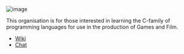 ![image](https://cloud.githubusercontent.com/assets/2152766/5562244/9ba0e3da-8e04-11e4-8864-0cb04b9da506.png)

This organisation is for those interested in learning the C-family of programming languages for use in the production of Games and Film.

- [Wiki][wiki]
- [Chat][chat]

[chat]: https://gitter.im/learnclang/general
[wiki]: https://github.com/learnclang/about/wiki
